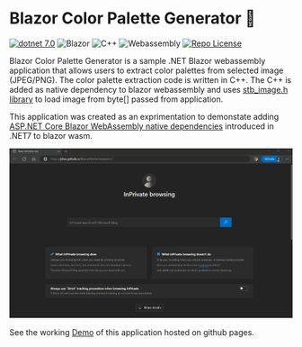 # Blazor Color Palette Generator 🚀
[![dotnet 7.0](https://img.shields.io/badge/.NET%207.0-blueviolet?style=for-the-badge&logo=dotnet)](https://dotnet.microsoft.com/)
![Blazor](https://img.shields.io/badge/blazor-blueviolet.svg?style=for-the-badge&logo=blazor&logoColor=white)
![C++](https://img.shields.io/badge/c++-%2300599C.svg?style=for-the-badge&logo=c%2B%2B&logoColor=white)
![Webassembly](https://img.shields.io/badge/Webassembly-mediumslateblue.svg?style=for-the-badge&logo=webassembly&logoColor=white)
[![Repo License](https://img.shields.io/github/license/jkher/summarize-email?style=for-the-badge)](https://github.com/jkher/BlazorPaletteGenerator/blob/master/LICENSE.txt)

Blazor Color Palette Generator is a sample .NET Blazor webassembly application that allows users to extract color palettes from selected image (JPEG/PNG). The color palette extraction code is written in C++. The C++ is added as native dependency to blazor webassembly and uses [stb_image.h library](https://github.com/nothings/stb/blob/master/stb_image.h) to load image from byte[] passed from application.

This application was created as an exprimentation to demonstate adding [ASP.NET Core Blazor WebAssembly native dependencies](https://learn.microsoft.com/en-us/aspnet/core/blazor/webassembly-native-dependencies?view=aspnetcore-7.0) introduced in .NET7 to blazor wasm.

![Demo](https://github.com/jkher/BlazorPaletteGenerator/blob/master/Demo.gif?raw=true)

See the working [Demo](https://jkher.github.io/BlazorPaletteGenerator/) of this application hosted on github pages.

